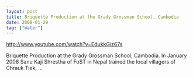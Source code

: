 ```yaml
---
layout: post
title: Briquette Production at the Grady Grossman School, Cambodia
date: 2008-01-29
tag: ["Water"]
---
```


http://www.youtube.com/watch?v=EdukkGiz67s  

Briquette Production at the Grady Grossman School, Cambodia. In January 2008 Sanu Kaji Shrestha of FoST in Nepal trained the local villagers of Chrauk Tiek, ...